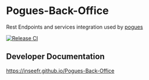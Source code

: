 # Pogues-Back-Office

Rest Endpoints and services integration used by [pogues](https://github.com/InseeFr/Pogues)

[![Release CI](https://github.com/InseeFr/Pogues-Back-Office/actions/workflows/create-release.yaml/badge.svg)](https://github.com/InseeFr/Pogues-Back-Office/actions/workflows/create-release.yaml)

## Developer Documentation

https://inseefr.github.io/Pogues-Back-Office
